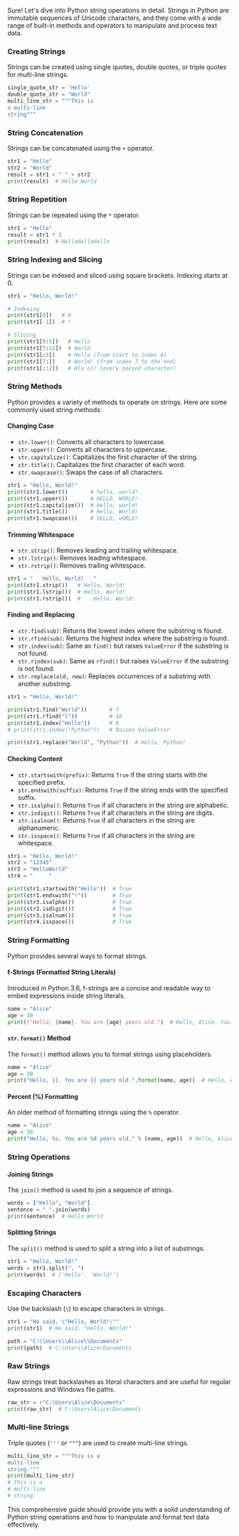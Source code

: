 Sure! Let's dive into Python string operations in detail. Strings in Python are immutable sequences of Unicode characters, and they come with a wide range of built-in methods and operators to manipulate and process text data.

### Creating Strings
Strings can be created using single quotes, double quotes, or triple quotes for multi-line strings.

```python
single_quote_str = 'Hello'
double_quote_str = "World"
multi_line_str = """This is
a multi-line
string"""
```

### String Concatenation
Strings can be concatenated using the `+` operator.

```python
str1 = "Hello"
str2 = "World"
result = str1 + " " + str2
print(result)  # Hello World
```

### String Repetition
Strings can be repeated using the `*` operator.

```python
str1 = "Hello"
result = str1 * 3
print(result)  # HelloHelloHello
```

### String Indexing and Slicing
Strings can be indexed and sliced using square brackets. Indexing starts at 0.

```python
str1 = "Hello, World!"

# Indexing
print(str1[0])   # H
print(str1[-1])  # !

# Slicing
print(str1[0:5])   # Hello
print(str1[7:12])  # World
print(str1[:5])    # Hello (from start to index 4)
print(str1[7:])    # World! (from index 7 to the end)
print(str1[::2])   # Hlo ol! (every second character)
```

### String Methods
Python provides a variety of methods to operate on strings. Here are some commonly used string methods:

#### Changing Case
- `str.lower()`: Converts all characters to lowercase.
- `str.upper()`: Converts all characters to uppercase.
- `str.capitalize()`: Capitalizes the first character of the string.
- `str.title()`: Capitalizes the first character of each word.
- `str.swapcase()`: Swaps the case of all characters.

```python
str1 = "Hello, World!"
print(str1.lower())       # hello, world!
print(str1.upper())       # HELLO, WORLD!
print(str1.capitalize())  # Hello, world!
print(str1.title())       # Hello, World!
print(str1.swapcase())    # hELLO, wORLD!
```

#### Trimming Whitespace
- `str.strip()`: Removes leading and trailing whitespace.
- `str.lstrip()`: Removes leading whitespace.
- `str.rstrip()`: Removes trailing whitespace.

```python
str1 = "   Hello, World!   "
print(str1.strip())   # Hello, World!
print(str1.lstrip())  # Hello, World!   
print(str1.rstrip())  #    Hello, World!
```

#### Finding and Replacing
- `str.find(sub)`: Returns the lowest index where the substring is found.
- `str.rfind(sub)`: Returns the highest index where the substring is found.
- `str.index(sub)`: Same as `find()` but raises `ValueError` if the substring is not found.
- `str.rindex(sub)`: Same as `rfind()` but raises `ValueError` if the substring is not found.
- `str.replace(old, new)`: Replaces occurrences of a substring with another substring.

```python
str1 = "Hello, World!"

print(str1.find("World"))       # 7
print(str1.rfind("l"))          # 10
print(str1.index("Hello"))      # 0
# print(str1.index("Python"))   # Raises ValueError

print(str1.replace("World", "Python"))  # Hello, Python!
```

#### Checking Content
- `str.startswith(prefix)`: Returns `True` if the string starts with the specified prefix.
- `str.endswith(suffix)`: Returns `True` if the string ends with the specified suffix.
- `str.isalpha()`: Returns `True` if all characters in the string are alphabetic.
- `str.isdigit()`: Returns `True` if all characters in the string are digits.
- `str.isalnum()`: Returns `True` if all characters in the string are alphanumeric.
- `str.isspace()`: Returns `True` if all characters in the string are whitespace.

```python
str1 = "Hello, World!"
str2 = "12345"
str3 = "HelloWorld"
str4 = "     "

print(str1.startswith("Hello"))  # True
print(str1.endswith("!"))        # True
print(str3.isalpha())            # True
print(str2.isdigit())            # True
print(str3.isalnum())            # True
print(str4.isspace())            # True
```

### String Formatting
Python provides several ways to format strings.

#### f-Strings (Formatted String Literals)
Introduced in Python 3.6, f-strings are a concise and readable way to embed expressions inside string literals.

```python
name = "Alice"
age = 30
print(f"Hello, {name}. You are {age} years old.")  # Hello, Alice. You are 30 years old.
```

#### `str.format()` Method
The `format()` method allows you to format strings using placeholders.

```python
name = "Alice"
age = 30
print("Hello, {}. You are {} years old.".format(name, age))  # Hello, Alice. You are 30 years old.
```

#### Percent (%) Formatting
An older method of formatting strings using the `%` operator.

```python
name = "Alice"
age = 30
print("Hello, %s. You are %d years old." % (name, age))  # Hello, Alice. You are 30 years old.
```

### String Operations
#### Joining Strings
The `join()` method is used to join a sequence of strings.

```python
words = ["Hello", "World"]
sentence = " ".join(words)
print(sentence)  # Hello World
```

#### Splitting Strings
The `split()` method is used to split a string into a list of substrings.

```python
str1 = "Hello, World!"
words = str1.split(", ")
print(words)  # ['Hello', 'World!']
```

### Escaping Characters
Use the backslash (`\`) to escape characters in strings.

```python
str1 = "He said, \"Hello, World!\""
print(str1)  # He said, "Hello, World!"

path = "C:\\Users\\Alice\\Documents"
print(path)  # C:\Users\Alice\Documents
```

### Raw Strings
Raw strings treat backslashes as literal characters and are useful for regular expressions and Windows file paths.

```python
raw_str = r"C:\Users\Alice\Documents"
print(raw_str)  # C:\Users\Alice\Documents
```

### Multi-line Strings
Triple quotes (`'''` or `"""`) are used to create multi-line strings.

```python
multi_line_str = """This is a
multi-line
string."""
print(multi_line_str)
# This is a
# multi-line
# string.
```

This comprehensive guide should provide you with a solid understanding of Python string operations and how to manipulate and format text data effectively.